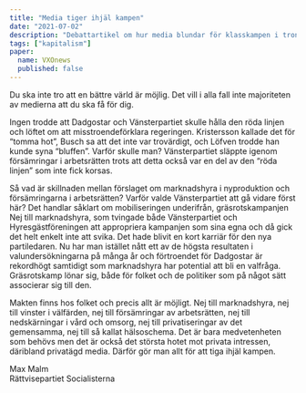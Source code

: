 ```yaml
---
title: "Media tiger ihjäl kampen"
date: "2021-07-02"
description: "Debattartikel om hur media blundar för klasskampen i tron om att tysta den"
tags: ["kapitalism"]
paper:
  name: VXOnews
  published: false
---
```


Du ska inte tro att en bättre värld är möjlig. Det vill i alla fall inte majoriteten av medierna att du ska få för dig. 

Ingen trodde att Dadgostar och Vänsterpartiet skulle hålla den röda linjen och löftet om att misstroendeförklara regeringen. Kristersson kallade det för “tomma hot”, Busch sa att det inte var trovärdigt, och Löfven trodde han kunde syna “bluffen”. Varför skulle man? Vänsterpartiet släppte igenom försämringar i arbetsrätten trots att detta också var en del av den “röda linjen” som inte fick korsas. 

Så vad är skillnaden mellan förslaget om marknadshyra i nyproduktion och försämringarna i arbetsrätten? Varför valde Vänsterpartiet att gå vidare först här? Det handlar såklart om mobiliseringen underifrån, gräsrotskampanjen Nej till marknadshyra, som tvingade både Vänsterpartiet och Hyresgästföreningen att appropriera kampanjen som sina egna och då gick det helt enkelt inte att svika. Det hade blivit en kort karriär för den nya partiledaren. Nu har man istället nått ett av de högsta resultaten i valundersökningarna på många år och förtroendet för Dadgostar är rekordhögt samtidigt som marknadshyra har potential att bli en valfråga. Gräsrotskamp lönar sig, både för folket och de politiker som på något sätt associerar sig till den.

Makten finns hos folket och precis allt är möjligt. Nej till marknadshyra, nej till vinster i välfärden, nej till försämringar av arbetsrätten, nej till nedskärningar i vård och omsorg, nej till privatiseringar av det gemensamma, nej till så kallat hälsoschema. Det är bara medvetenheten som behövs men det är också det största hotet mot privata intressen, däribland privatägd media. Därför gör man allt för att tiga ihjäl kampen.

Max Malm  
Rättvisepartiet Socialisterna

